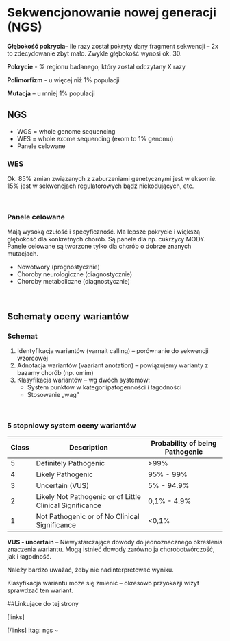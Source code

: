 # Sekwencjonowanie nowej generacji (NGS)

**Głębokość pokrycia**– ile razy został pokryty dany fragment sekwencji – 2x to zdecydowanie zbyt mało. Zwykle głębokość wynosi ok. 30.

**Pokrycie** - % regionu badanego, który został odczytany X razy

**Polimorfizm** - u więcej niż 1% populacji

**Mutacja** – u mniej 1% populacji



## NGS

-  WGS = whole genome sequencing
-  WES = whole exome sequencing (exom to 1% genomu)
-  Panele celowane




### WES

Ok. 85% zmian związanych z zaburzeniami genetycznymi jest w eksomie. 15% jest w sekwencjach regulatorowych bądź niekodujących, etc.

 

### Panele celowane

Mają wysoką czułość i specyficzność. Ma lepsze pokrycie i większą głębokość dla konkretnych chorób. Są panele dla np. cukrzycy MODY. Panele celowane są tworzone tylko dla chorób o dobrze znanych mutacjach.

- Nowotwory (prognostycznie)
- Choroby neurologiczne (diagnostycznie)
- Choroby metaboliczne (diagnostycznie)

 

## Schematy oceny wariantów

### Schemat

1. Identyfikacja wariantów (varnait calling) – porównanie do sekwencji wzorcowej
2. Adnotacja wariantów (vaariant anotation) – powiązujemy warianty z bazamy chorób (np. omim)
3. Klasyfikacja wariantów – wg dwóch systemów:
   - System punktów w kategoriipatogenności i łagodności
   - Stosowanie „wag”

 

### 5 stopniowy system oceny wariantów

| Class | Description                              | Probability  of being Pathogenic |
| ----- | ---------------------------------------- | -------------------------------- |
| 5     | Definitely  Pathogenic                   | >99%                             |
| 4     | Likely  Pathogenic                       | 95%  - 99%                       |
| 3     | Uncertain  (VUS)                         | 5%  - 94.9%                      |
| 2     | Likely Not Pathogenic or of Little  Clinical Significance | 0,1%  - 4.9%                     |
| 1     | Not Pathogenic or of No Clinical  Significance | <0,1%                            |

**VUS - uncertain** – Niewystarczające dowody do jednoznacznego określenia znaczenia wariantu. Mogą istnieć dowody zarówno ja chorobotwórczość, jak i łagodność.

Należy bardzo uważać, żeby nie nadinterpretować wyniku.

Klasyfikacja wariantu może się zmienić – okresowo przyokazji wizyt sprawdzać ten wariant.



##Linkujące do tej strony

[links]


[/links]
!tag: ngs
~











